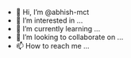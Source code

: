 - 👋 Hi, I’m @abhish-mct
- 👀 I’m interested in ...
- 🌱 I’m currently learning ...
- 💞️ I’m looking to collaborate on ...
- 📫 How to reach me ...

<!---
abhish-mct/abhish-mct is a ✨ special ✨ repository because its `README.md` (this file) appears on your GitHub profile.
You can click the Preview link to take a look at your changes.
--->
